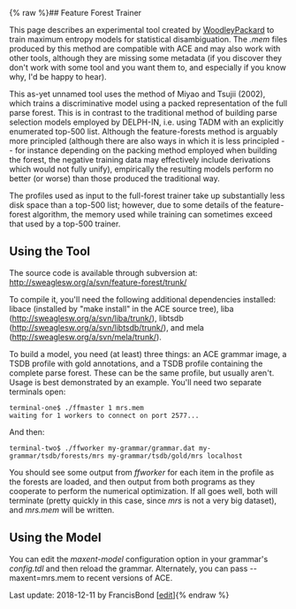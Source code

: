 {% raw %}## Feature Forest Trainer

This page describes an experimental tool created by
[WoodleyPackard](/WoodleyPackard) to train maximum entropy models for
statistical disambiguation. The *.mem* files produced by this method are
compatible with ACE and may also work with other tools,
although they are missing some metadata (if you discover they don't work
with some tool and you want them to, and especially if you know why, I'd
be happy to hear).

This as-yet unnamed tool uses the method of Miyao and Tsujii (2002),
which trains a discriminative model using a packed representation of the
full parse forest. This is in contrast to the traditional method of
building parse selection models employed by DELPH-IN, i.e. using TADM
with an explicitly enumerated top-500 list. Although the feature-forests
method is arguably more principled (although there are also ways in
which it is less principled -- for instance depending on the packing
method employed when building the forest, the negative training data may
effectively include derivations which would not fully unify),
empirically the resulting models perform no better (or worse) than those
produced the traditional way.

The profiles used as input to the full-forest trainer take up
substantially less disk space than a top-500 list; however, due to some
details of the feature-forest algorithm, the memory used while training
can sometimes exceed that used by a top-500 trainer.

## Using the Tool

The source code is available through subversion at:
<http://sweaglesw.org/a/svn/feature-forest/trunk/>

To compile it, you'll need the following additional dependencies
installed: libace (installed by "make install" in the ACE source tree),
liba (<http://sweaglesw.org/a/svn/liba/trunk/>), libtsdb
(<http://sweaglesw.org/a/svn/libtsdb/trunk/>), and mela
(<http://sweaglesw.org/a/svn/mela/trunk/>).

To build a model, you need (at least) three things: an ACE grammar
image, a TSDB profile with gold annotations, and a TSDB profile
containing the complete parse forest. These can be the same profile, but
usually aren't. Usage is best demonstrated by an example. You'll need
two separate terminals open:

    terminal-one$ ./ffmaster 1 mrs.mem
    waiting for 1 workers to connect on port 2577...

And then:

    terminal-two$ ./ffworker my-grammar/grammar.dat my-grammar/tsdb/forests/mrs my-grammar/tsdb/gold/mrs localhost

You should see some output from *ffworker* for each item in the profile
as the forests are loaded, and then output from both programs as they
cooperate to perform the numerical optimization. If all goes well, both
will terminate (pretty quickly in this case, since *mrs* is not a very
big dataset), and *mrs.mem* will be written.

## Using the Model

You can edit the *maxent-model* configuration option in your grammar's
*config.tdl* and then reload the grammar. Alternately, you can pass
--maxent=mrs.mem to recent versions of ACE.

Last update: 2018-12-11 by FrancisBond [[edit](https://github.com/delph-in/docs/wiki/FeatureForestTrainer/_edit)]{% endraw %}